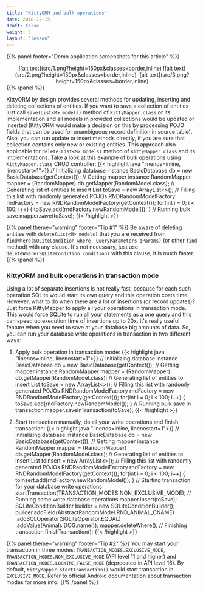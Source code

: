 ```yaml
---
title: "KittyORM and bulk operations"
date: 2018-12-15
draft: false
weight: 5
layout: "lesson"
---
```

{{% panel footer="Demo application screenshots for this article" %}}
<center>![alt text](src/1.png?height=150px&classes=border,inline)  ![alt text](src/2.png?height=150px&classes=border,inline) ![alt text](src/3.png?height=150px&classes=border,inline)</center>
{{% /panel %}}

KittyORM by design provides several methods for updating, inserting and deleting collections of entities. If you want to save a collection of entities just call `save(List<M> models)` method of `KittyMapper.class` or its implementation and all models in provided collections would be updated or inserted (KittyORM would make a decision on this by processing POJO fields that can be used for unambiguous record definition in source table). Also, you can run update or insert methods directly, if you are sure that collection contains only new or existing entities. This approach also applicable for `delete(List<M> models)` method of `KittyMapper.class` and its implementations. Take a look at this example of bulk operations using `KittyMapper.class` CRUD controller:
{{< highlight java "linenos=inline, linenostart=1">}}
// Initializing database instance
BasicDatabase db = new BasicDatabase(getContext());
// Getting mapper instance
RandomMapper mapper = (RandomMapper) db.getMapper(RandomModel.class);
// Generating list of entities to insert
List<RandomModel> toSave = new ArrayList<>();
// Filling this list with randomly generated POJOs
RNDRandomModelFactory rndFactory = new RNDRandomModelFactory(getContext());
for(int i = 0; i < 100; i++) {
    toSave.add(rndFactory.newRandomModel());
}
// Running bulk save
mapper.save(toSave);
{{< /highlight >}}

{{% panel theme="warning" footer="Tip #1" %}}
Be aware of deleting entities with `delete(List<M> models)` that you are received from `findWhere(SQLiteCondition where, QueryParameters qParams)` (or other `find` method) with any clause. It's not necessary, just use `deleteWhere(SQLiteCondition condition)` with this clause, it is much faster.
{{% /panel %}}

### KittyORM and bulk operations in transaction mode
Using a lot of separate insertions is not really fast, because for each such operation SQLite would start its own query and this operation costs time. However, what to do when there are a lot of insertions (or record updates)? Just force KittyMapper to apply all your operations in transaction mode. This would force SQLite to run all your statements as a one query and this can speed up execution time of insertions up to 20x. It's really useful feature when you need to save at your database big amounts of data. So, you can run your database write operations in transaction in two different ways:

1. Apply bulk operation in transaction mode:
{{< highlight java "linenos=inline, linenostart=1">}}
// Initializing database instance
BasicDatabase db = new BasicDatabase(getContext());
// Getting mapper instance
RandomMapper mapper = (RandomMapper) db.getMapper(RandomModel.class);
// Generating list of entities to insert
List<RandomModel> toSave = new ArrayList<>();
// Filling this list with randomly generated POJOs
RNDRandomModelFactory rndFactory = new RNDRandomModelFactory(getContext());
for(int i = 0; i < 100; i++) {
    toSave.add(rndFactory.newRandomModel());
}
// Running bulk save in transaction
mapper.saveInTransaction(toSave);
{{< /highlight >}}

2. Start transaction manually, do all your write operations and finish transaction:
{{< highlight java "linenos=inline, linenostart=1">}}
// Initializing database instance
BasicDatabase db = new BasicDatabase(getContext());
// Getting mapper instance
RandomMapper mapper = (RandomMapper) db.getMapper(RandomModel.class);
// Generating list of entities to insert
List<RandomModel> toInsert = new ArrayList<>();
// Filling this list with randomly generated POJOs
RNDRandomModelFactory rndFactory = new RNDRandomModelFactory(getContext());
for(int i = 0; i < 100; i++) {
    toInsert.add(rndFactory.newRandomModel());
}
// Starting transaction for your database write operations
startTransaction(TRANSACTION_MODES.NON_EXCLUSIVE_MODE);
// Running some write database operations
mapper.insert(toSave);
SQLiteConditionBuilder builder = new SQLiteConditionBuilder();
builder.addField(AbstractRandomModel.RND_ANIMAL_CNAME)
       .addSQLOperator(SQLiteOperator.EQUAL)
       .addValue(Animals.DOG.name());
mapper.deleteWhere();
// Finishing transaction
finishTransaction();
{{< /highlight >}}

{{% panel theme="warning" footer="Tip #2" %}}
You may start your transaction in three modes: `TRANSACTION_MODES.EXCLUSIVE_MODE`, `TRANSACTION_MODES.NON_EXCLUSIVE_MODE` (API level 11 and higher) and `TRANSACTION_MODES.LOCKING_FALSE_MODE` (deprecated in API level 16). By default, `KittyMapper.startTransaction()` would start transaction in `EXCLUSIVE_MODE`. Refer to official Android documentation about transaction modes for more info.
{{% /panel %}}
